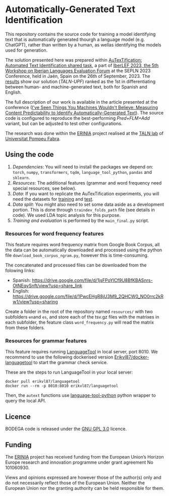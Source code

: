 # Automatically-Generated Text Identification

This repository contains the source code for training a model identifying text that is automatically generated thourgh a language model (e.g. ChatGPT), rather than written by a human, as wellas  identifying the models used for generation.

The solution presented here was prepared within [AuTexTification: Automated Text Identification shared task](https://sites.google.com/view/autextification/home), a part of [IberLEF 2023, the 5th Workshop on Iberian Languages Evaluation Forum](http://sepln2023.sepln.org/en/iberlef-en/) at the SEPLN 2023 Conference, held in Jaén, Spain on the 26th of September, 2023. The [results](https://sites.google.com/view/autextification/results?authuser=0) show our solution (*TALN-UPF*) ranked as the 1st in differentiating between human- and machine-generated text, both for Spanish and English.

The full description of our work is available in the article presented at the conference ([I've Seen Things You Machines Wouldn't Believe: Measuring Content Predictability to Identify Automatically-Generated Text]([TODO](https://ceur-ws.org/Vol-3496/autextification-paper7.pdf))). The source code is configured to reproduce the best-performing *Pred+FLM+Add* variant, but can be adjusted to test other configurations.

The research was done within the [ERINIA](https://www.upf.edu/web/erinia) project realised at the
[TALN lab](https://www.upf.edu/web/taln/) of [Universitat Pompeu Fabra](https://www.upf.edu).

## Using the code

1. *Dependencies*: You will need to install the packages we depend on: ```torch```, ```numpy```, ```transformers```, ```tqdm```, ```language_tool_python```, ```pandas``` and ```sklearn```.
2. *Resources*: The additional features (grammar and word frequency need special resources, see below).
3. *Data*: If you want to replicate the AuTexTification experiments, you will need the datasets for [training](https://zenodo.org/record/7692961) and [test](https://zenodo.org/record/7846000).
4. *Data split*: You might also need to set some data aside as a development portion. This is done through ```traindev_folds_path``` file (see details in code). We used LDA topic analysis for this purpose.
5. *Training and evaluation* is performed by the ```main_final.py``` script.

### Resources for word frequency features

This feature requires word frequency matrix from Google Book Corpus, all the data can be automatically downloaded and processed using the python file `download_book_corpus_ngram.py`, however this is time-consuming.

The concatenated and processed files can be downloaded from the folowing links:
- Spanish: https://drive.google.com/file/d/1jsFPoYlCf9U8BfKBASnrs-OtNEqySnft/view?usp=share_link
- English: https://drive.google.com/file/d/1PwcEHgR8jU3M9_2QHCW0_NO0rrc2kRw1/view?usp=sharing

Create a folder in the root of the repository named `resources/` with two subfolders `en`and `es`, and store each of the tsv.gz files with the matrixes in each subfolder, the feature class `word_frequency.py` will read the matrix from these folders.

### Resources for grammar features

This feature requires running [LanguageTool](https://github.com/languagetool-org/languagetool) in local server, port 8010. We recommend to use the following dockerised version [Erikvl87/docker-languagetool](https://github.com/Erikvl87/docker-languagetool) to start the grammar check service.

These are the steps to run LanguageTool in your local server: 
```
docker pull erikvl87/languagetool
docker run --rm -p 8010:8010 erikvl87/languagetool
```

Then, the `autext` functions use [language-tool-python](https://pypi.org/project/language-tool-python/#description) python wrapper to query the local API.

## Licence

BODEGA code is released under the [GNU GPL 3.0](https://www.gnu.org/licenses/gpl-3.0.html) licence.

## Funding

The [ERINIA](https://www.upf.edu/web/erinia) project has received funding from the European Union’s Horizon Europe
research and innovation programme under grant agreement No 101060930.

Views and opinions expressed are however those of the author(s) only and do not necessarily reflect those of the
European Union. Neither the European Union nor the granting authority can be held responsible for them.
